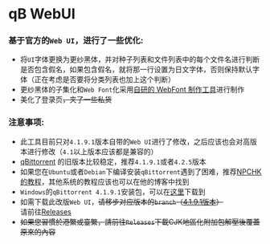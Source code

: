 # qB WebUI
### 基于官方的`Web UI`，进行了一些优化:
* 将`UI`字体更换为更纱黑体，并对种子列表和文件列表中的每个文件名进行判断是否包含假名，如果包含假名，就将那一行设置为日文字体，否则保持默认字体（正在考虑是否要将分类列表也加上这个判断）
* 更纱黑体的子集化和`Web Font`化采用[自研的 WebFont 制作工具](https://github.com/Lambholl/webfont-seperator)进行制作
* 美化了登录页<s>，夹了一些私货 </s>

### 注意事项:
* 此工具目前只对`4.1.9.1`版本自带的`Web UI`进行了修改，之后应该也会对高版本进行修改（`4.1`以上版本应该都是兼容的）
* [qBittorrent](https://github.com/qbittorrent/qBittorrent) 的旧版本比较稳定，推荐`4.1.9.1`或者`4.2.5`版本
* 如果您在`Ubuntu`或者`Debian`下编译安装`qBittorrent`遇到了困难，推荐[NPCHK的教程](https://npchk.info/ubuntu-debian-install-qbittorrent/)，其他系统的教程应该也可以在他的博客中找到
* `Windows`的`qBittorrent 4.1.9.1`安装包，可以在[这里](https://sourceforge.net/projects/qbittorrent/files/qbittorrent-win32/qbittorrent-4.1.9.1/)下载到
* 如需下载此改版`Web UI`，<s>请移步对应版本的`branch`（[4.1.9.1版本](https://github.com/Lambholl/qb-webui/tree/4.1.9.1)）</s><br>
请前往[Releases](https://github.com/Lambholl/qb-webui/releases/latest)
* <s>如果您習慣於港繁或臺繁，請前往`Releases`下載CJK地區化附加包解壓後覆蓋原來的內容</s>
